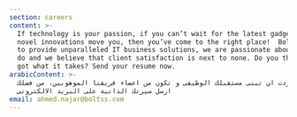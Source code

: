 ```yaml
---
section: careers
content: >-
  If technology is your passion, if you can’t wait for the latest gadgets, if
  novel innovations move you, then you’ve come to the right place!  Bolt strives
  to provide unparalleled IT business solutions, we are passionate about what we
  do and we believe that client satisfaction is next to none. Do you think you
  got what it takes? Send your resume now.
arabicContent: >-
  اذا اردت ان تبنى مستقبلك الوظيفى و تكون من اعضاء فريقنا الموهوبين، من فضلك
  ارسل سيرتك الذاتية على البريد الالكترونى
email: ahmed.najar@boltss.com
---
```


